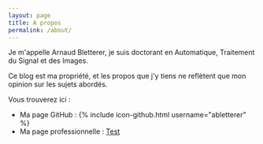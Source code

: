 ```yaml
---
layout: page
title: A propos
permalink: /about/
---
```

Je m'appelle Arnaud Bletterer, je suis doctorant en Automatique, Traitement du Signal et des Images.

Ce blog est ma propriété, et les propos que j'y tiens ne reflètent que mon opinion sur les sujets abordés.

Vous trouverez ici :

* Ma page GitHub : {% include icon-github.html username="abletterer" %}
* Ma page professionnelle : [Test][i3s-blettere]


[i3s-blettere]: http://i3s.unice.fr/~blettere
